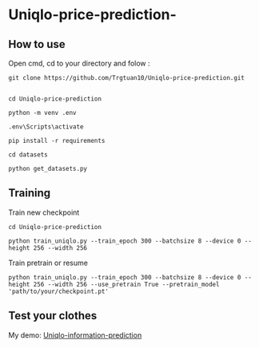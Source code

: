 # Uniqlo-price-prediction-


## How to use
Open cmd, cd to your directory and folow : 

```
git clone https://github.com/Trgtuan10/Uniqlo-price-prediction.git


cd Uniqlo-price-prediction

python -m venv .env

.env\Scripts\activate

pip install -r requirements

cd datasets

python get_datasets.py

```

## Training
Train new checkpoint
```
cd Uniqlo-price-prediction

python train_uniqlo.py --train_epoch 300 --batchsize 8 --device 0 --height 256 --width 256

```

Train pretrain or resume
```
python train_uniqlo.py --train_epoch 300 --batchsize 8 --device 0 --height 256 --width 256 --use_pretrain True --pretrain_model 'path/to/your/checkpoint.pt'
```

## Test your clothes 
My demo: [Uniqlo-information-prediction](https://mt-uniqlo.streamlit.app/)